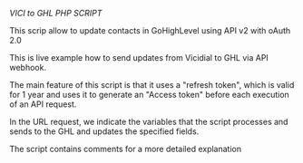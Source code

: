 *VICI to GHL PHP SCRIPT*

This scrip allow to update contacts in GoHighLevel using API v2 with oAuth 2.0

This is live example how to send updates from Vicidial to GHL via API webhook.

The main feature of this script is that it uses a "refresh token", which is valid for 1 year and uses it to generate an "Access token" before each execution of an API request.

In the URL request, we indicate the variables that the script processes and sends to the GHL and updates the specified fields.

The script contains comments for a more detailed explanation
